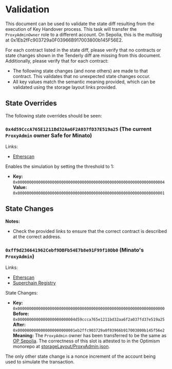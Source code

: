 # Validation

This document can be used to validate the state diff resulting from the execution of Key Handover process. This task will transfer the `ProxyAdminOwner` role to a different account. On Sepolia, this is the multisig at 0x1Eb2fFc903729a0F03966B917003800b145F56E2.

For each contract listed in the state diff, please verify that no contracts or state changes shown in the Tenderly diff are missing from this document. Additionally, please verify that for each contract:

- The following state changes (and none others) are made to that contract. This validates that no unexpected state changes occur.
- All key values match the semantic meaning provided, which can be validated using the storage layout links provided.

## State Overrides

The following state overrides should be seen:

### `0x4d59CccA765E1211Bd32Aa6F2A037fD37E519a25` (The current `ProxyAdmin` owner Safe for Minato)

Links:
- [Etherscan](https://sepolia.etherscan.io/address/0x4d59CccA765E1211Bd32Aa6F2A037fD37E519a25)

Enables the simulation by setting the threshold to 1:

- **Key:** `0x0000000000000000000000000000000000000000000000000000000000000004` <br/>
  **Value:** `0x0000000000000000000000000000000000000000000000000000000000000001`


## State Changes

**Notes:**
- Check the provided links to ensure that the correct contract is described at the correct address.

### `0xff9d236641962Cebf9DBFb54E7b8e91F99f10Db0` (Minato's `ProxyAdmin`)

Links:
- [Etherscan](https://sepolia.etherscan.io/address/0xff9d236641962Cebf9DBFb54E7b8e91F99f10Db0)
- [Superchain Registry](https://github.com/ethereum-optimism/superchain-registry/blob/ba679441140c8d64faccc8999b66707c59bf5654/superchain/configs/sepolia/soneium-minato.toml#L60C17-L60C59)

State Changes:
- **Key:** `0x0000000000000000000000000000000000000000000000000000000000000000` <br/>
  **Before:** `0x0000000000000000000000004d59ccca765e1211bd32aa6f2a037fd37e519a25` <br/>
  **After:** `0x0000000000000000000000001eb2ffc903729a0f03966b917003800b145f56e2` <br/>
  **Meaning:** The `ProxyAdmin` owner has been transferred to be the same as [OP Sepolia](https://github.com/ethereum-optimism/superchain-registry/blob/0fb0dcbefc50882f1bb02fafcb27f47b463875c9/superchain/configs/sepolia/op.toml#L50). The correctness of this slot is attested to in the Optimism monorepo at [storageLayout/ProxyAdmin.json](https://github.com/ethereum-optimism/optimism/blob/op-contracts/v1.0.0/packages/contracts-bedrock/.storage-layout#L213).

The only other state change is a nonce increment of the account being used to simulate the transaction.